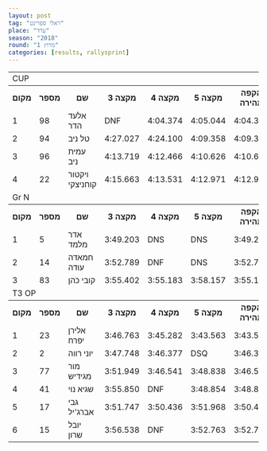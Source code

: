 ```yaml
---
layout: post
tag: "ראלי ספרינט"
place: "ערד"
season: "2018"
round: "מרוץ 1"
categories: [results, rallysprint]
---
```

<table class="line_color">
    <tr>
        <td colspan="99" class="title_font">CUP</td>
    </tr>
    <tr class="rnkh_bkcolor">
        <th class="rnkh_font">מקום</th>
        <th class="rnkh_font">מספר</th>
        <th class="rnkh_font">שם</th>
        <th class="rnkh_font">מקצה 3</th>
        <th class="rnkh_font">מקצה 4</th>
        <th class="rnkh_font">מקצה 5</th>
        <th class="rnkh_font">הקפה מהירה</th>
        <th class="rnkh_font">פער</th>
    </tr>
    <tr class="rnk_bkcolor">
        <td class="rnk_font">1</td>
        <td class="rnk_font">98</td>
        <td class="rnk_font">אלעד הדר</td>
        <td class="rnk_font penalty">DNF</td>
        <td class="rnk_font">4:04.374</td>
        <td class="rnk_font">4:05.044</td>
        <td class="rnk_font">4:04.374</td>
        <td class="rnk_font">-</td>
    </tr>
    <tr class="rnk_bkcolor">
        <td class="rnk_font">2</td>
        <td class="rnk_font">94</td>
        <td class="rnk_font">טל ניב</td>
        <td class="rnk_font">4:27.027</td>
        <td class="rnk_font">4:24.100</td>
        <td class="rnk_font">4:09.358</td>
        <td class="rnk_font">4:09.358</td>
        <td class="rnk_font">4.984</td>
    </tr>
    <tr class="rnk_bkcolor">
        <td class="rnk_font">3</td>
        <td class="rnk_font">96</td>
        <td class="rnk_font">עמית ניב</td>
        <td class="rnk_font">4:13.719</td>
        <td class="rnk_font">4:12.466</td>
        <td class="rnk_font">4:10.626</td>
        <td class="rnk_font">4:10.626</td>
        <td class="rnk_font">6.252</td>
    </tr>
    <tr class="rnk_bkcolor">
        <td class="rnk_font">4</td>
        <td class="rnk_font">22</td>
        <td class="rnk_font">ויקטור קוחניצקי</td>
        <td class="rnk_font">4:15.663</td>
        <td class="rnk_font">4:13.531</td>
        <td class="rnk_font">4:12.971</td>
        <td class="rnk_font">4:12.971</td>
        <td class="rnk_font">8.597</td>
    </tr>
    <tr>
        <td colspan="99" class="title_font">Gr N</td>
    </tr>
    <tr class="rnkh_bkcolor">
        <th class="rnkh_font">מקום</th>
        <th class="rnkh_font">מספר</th>
        <th class="rnkh_font">שם</th>
        <th class="rnkh_font">מקצה 3</th>
        <th class="rnkh_font">מקצה 4</th>
        <th class="rnkh_font">מקצה 5</th>
        <th class="rnkh_font">הקפה מהירה</th>
        <th class="rnkh_font">פער</th>
    </tr>
    <tr class="rnk_bkcolor">
        <td class="rnk_font">1</td>
        <td class="rnk_font">5</td>
        <td class="rnk_font">אדר מלמד</td>
        <td class="rnk_font">3:49.203</td>
        <td class="rnk_font penalty">DNS</td>
        <td class="rnk_font penalty">DNS</td>
        <td class="rnk_font">3:49.203</td>
        <td class="rnk_font">-</td>
    </tr>
    <tr class="rnk_bkcolor">
        <td class="rnk_font">2</td>
        <td class="rnk_font">14</td>
        <td class="rnk_font">חמאדה עודה</td>
        <td class="rnk_font">3:52.789</td>
        <td class="rnk_font penalty">DNF</td>
        <td class="rnk_font penalty">DNS</td>
        <td class="rnk_font">3:52.789</td>
        <td class="rnk_font">3.586</td>
    </tr>
    <tr class="rnk_bkcolor">
        <td class="rnk_font">3</td>
        <td class="rnk_font">83</td>
        <td class="rnk_font">קובי כהן</td>
        <td class="rnk_font">3:55.402</td>
        <td class="rnk_font">3:55.183</td>
        <td class="rnk_font">3:58.157</td>
        <td class="rnk_font">3:55.183</td>
        <td class="rnk_font">5.980</td>
    </tr>
    <tr>
        <td colspan="99" class="title_font">T3 OP</td>
    </tr>
    <tr class="rnkh_bkcolor">
        <th class="rnkh_font">מקום</th>
        <th class="rnkh_font">מספר</th>
        <th class="rnkh_font">שם</th>
        <th class="rnkh_font">מקצה 3</th>
        <th class="rnkh_font">מקצה 4</th>
        <th class="rnkh_font">מקצה 5</th>
        <th class="rnkh_font">הקפה מהירה</th>
        <th class="rnkh_font">פער</th>
    </tr>
    <tr class="rnk_bkcolor">
        <td class="rnk_font">1</td>
        <td class="rnk_font">23</td>
        <td class="rnk_font">אלירן יפרח</td>
        <td class="rnk_font">3:46.763</td>
        <td class="rnk_font">3:45.282</td>
        <td class="rnk_font">3:43.563</td>
        <td class="rnk_font">3:43.563</td>
        <td class="rnk_font">-</td>
    </tr>
    <tr class="rnk_bkcolor">
        <td class="rnk_font">2</td>
        <td class="rnk_font">2</td>
        <td class="rnk_font">יוני רווה</td>
        <td class="rnk_font">3:47.748</td>
        <td class="rnk_font">3:46.377</td>
        <td class="rnk_font penalty">DSQ</td>
        <td class="rnk_font">3:46.377</td>
        <td class="rnk_font">2.814</td>
    </tr>
    <tr class="rnk_bkcolor">
        <td class="rnk_font">3</td>
        <td class="rnk_font">77</td>
        <td class="rnk_font">מור מגידיש</td>
        <td class="rnk_font">3:51.949</td>
        <td class="rnk_font">3:46.541</td>
        <td class="rnk_font">3:48.838</td>
        <td class="rnk_font">3:46.541</td>
        <td class="rnk_font">2.978</td>
    </tr>
    <tr class="rnk_bkcolor">
        <td class="rnk_font">4</td>
        <td class="rnk_font">41</td>
        <td class="rnk_font">שגיא נוי</td>
        <td class="rnk_font">3:55.850</td>
        <td class="rnk_font penalty">DNF</td>
        <td class="rnk_font">3:48.854</td>
        <td class="rnk_font">3:48.854</td>
        <td class="rnk_font">5.291</td>
    </tr>
    <tr class="rnk_bkcolor">
        <td class="rnk_font">5</td>
        <td class="rnk_font">17</td>
        <td class="rnk_font">גבי אברג'יל</td>
        <td class="rnk_font">3:51.747</td>
        <td class="rnk_font">3:50.436</td>
        <td class="rnk_font">3:51.968</td>
        <td class="rnk_font">3:50.436</td>
        <td class="rnk_font">6.873</td>
    </tr>
    <tr class="rnk_bkcolor">
        <td class="rnk_font">6</td>
        <td class="rnk_font">15</td>
        <td class="rnk_font">יובל שרון</td>
        <td class="rnk_font">3:56.538</td>
        <td class="rnk_font penalty">DNF</td>
        <td class="rnk_font">3:52.763</td>
        <td class="rnk_font">3:52.763</td>
        <td class="rnk_font">9.200</td>
    </tr>
</table>
